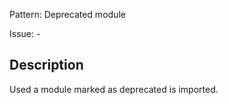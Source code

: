 Pattern: Deprecated module

Issue: -

## Description

Used a module marked as deprecated is imported.